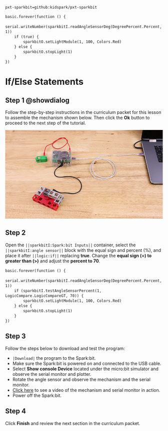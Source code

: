 ```package
pxt-sparkbit=github:kidspark/pxt-sparkbit
```

```template
basic.forever(function () {
    serial.writeNumber(sparkbitI.readAngleSensorDeg(DegreePercent.Percent, 1))
    if (true) {
        sparkbitO.setLightModule(1, 100, Colors.Red)
    } else {
        sparkbitO.stopLight(1)
    }
})
```

# If/Else Statements

## Step 1 @showdialog

Follow the step-by-step instructions in the curriculum packet for this lesson to assemble the mechanism shown below. Then click the **Ok** button to proceed to the next step of the tutorial.

![if-else-statements-2](https://raw.githubusercontent.com/KidSpark/tutorials/master/assets/2-3-if-else-statements-2.png)

## Step 2

Open the ``||sparkbitI:Spark:bit Inputs||`` container, select the ``||sparkbitI:angle sensor||`` block with the equal sign and percent (%), and place it after ``||logic:if||`` replacing **true**. Change the **equal sign (=) to greater than (>)** and adjust the **percent to 70**.

```blocks
basic.forever(function () {
    serial.writeNumber(sparkbitI.readAngleSensorDeg(DegreePercent.Percent, 1))
    if (sparkbitI.testAngleSensorPercent(1, LogicCompare.LogicCompareGT, 70)) {
        sparkbitO.setLightModule(1, 100, Colors.Red)
    } else {
        sparkbitO.stopLight(1)
    }
})
```

## Step 3

Follow the steps below to download and test the program:
* ``|Download|`` the program to the Spark:bit.
* Make sure the Spark:bit is powered on and connected to the USB cable.
* Select **Show console Device** located under the micro:bit simulator and observe the serial monitor and plotter.
* Rotate the angle sensor and observe the mechanism and the serial monitor.
* [Click here](https://youtu.be/T2kGSDISaqw) to see a video of the mechanism and serial monitor in action.
* Power off the Spark:bit.

## Step 4

Click **Finish** and review the next section in the curriculum packet.